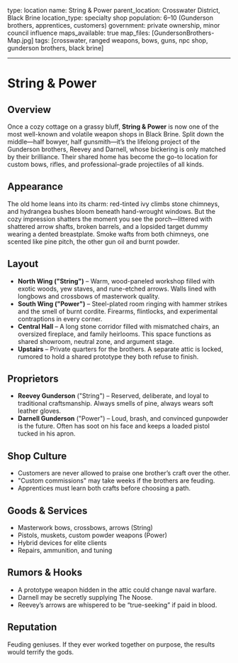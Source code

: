 type: location
name: String & Power
parent_location: Crosswater District, Black Brine
location_type: specialty shop
population: 6–10 (Gunderson brothers, apprentices, customers)
government: private ownership, minor council influence
maps_available: true
map_files: [GundersonBrothers-Map.jpg]
tags: [crosswater, ranged weapons, bows, guns, npc shop, gunderson brothers, black brine]

---

# String & Power

## Overview
Once a cozy cottage on a grassy bluff, **String & Power** is now one of the most well-known and volatile weapon shops in Black Brine. Split down the middle—half bowyer, half gunsmith—it’s the lifelong project of the Gunderson brothers, Reevey and Darnell, whose bickering is only matched by their brilliance. Their shared home has become the go-to location for custom bows, rifles, and professional-grade projectiles of all kinds.

## Appearance
The old home leans into its charm: red-tinted ivy climbs stone chimneys, and hydrangea bushes bloom beneath hand-wrought windows. But the cozy impression shatters the moment you see the porch—littered with shattered arrow shafts, broken barrels, and a lopsided target dummy wearing a dented breastplate. Smoke wafts from both chimneys, one scented like pine pitch, the other gun oil and burnt powder.

## Layout
- **North Wing ("String")** – Warm, wood-paneled workshop filled with exotic woods, yew staves, and rune-etched arrows. Walls lined with longbows and crossbows of masterwork quality.
- **South Wing ("Power")** – Steel-plated room ringing with hammer strikes and the smell of burnt cordite. Firearms, flintlocks, and experimental contraptions in every corner.
- **Central Hall** – A long stone corridor filled with mismatched chairs, an oversized fireplace, and family heirlooms. This space functions as shared showroom, neutral zone, and argument stage.
- **Upstairs** – Private quarters for the brothers. A separate attic is locked, rumored to hold a shared prototype they both refuse to finish.

## Proprietors
- **Reevey Gunderson** ("String") – Reserved, deliberate, and loyal to traditional craftsmanship. Always smells of pine, always wears soft leather gloves.
- **Darnell Gunderson** ("Power") – Loud, brash, and convinced gunpowder is the future. Often has soot on his face and keeps a loaded pistol tucked in his apron.

## Shop Culture
- Customers are never allowed to praise one brother’s craft over the other.
- "Custom commissions" may take weeks if the brothers are feuding.
- Apprentices must learn both crafts before choosing a path.

## Goods & Services
- Masterwork bows, crossbows, arrows (String)
- Pistols, muskets, custom powder weapons (Power)
- Hybrid devices for elite clients
- Repairs, ammunition, and tuning

## Rumors & Hooks
- A prototype weapon hidden in the attic could change naval warfare.
- Darnell may be secretly supplying The Noose.
- Reevey’s arrows are whispered to be “true-seeking” if paid in blood.

## Reputation
Feuding geniuses. If they ever worked together on purpose, the results would terrify the gods.

